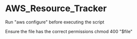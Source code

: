# AWS_Resource_Tracker

Run "aws configure" before executing the script

Ensure the file has the correct permissions
chmod 400 "$file"
